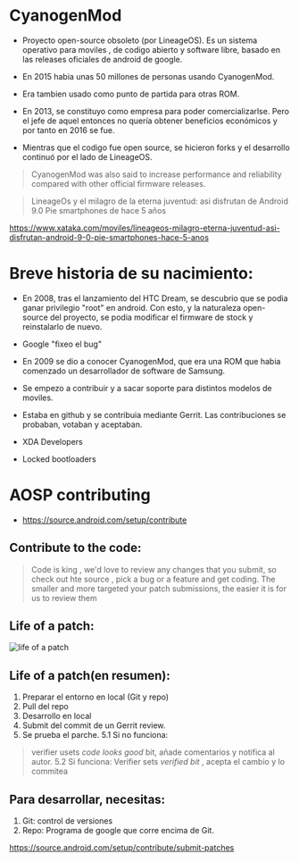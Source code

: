 # CyanogenMod

+ Proyecto open-source obsoleto (por LineageOS). Es un sistema operativo para moviles , de codigo abierto y software libre, basado en las releases oficiales de android de google.
+ En 2015 habia unas 50 millones de personas usando CyanogenMod.
+ Era tambien usado como punto de partida para otras ROM.

+ En 2013, se constituyo como empresa para poder comercializarlse. Pero el jefe de aquel entonces no quería obtener beneficios económicos y por tanto en 2016 se fue. 
+ Mientras que el codigo fue open source, se hicieron forks y el desarrollo continuó por el lado de LineageOS.

> CyanogenMod was also said to increase performance and reliability compared with other official firmware releases.

> LineageOs y el milagro de la eterna juventud: asi disfrutan de Android 9.0 Pie smartphones de hace 5 años

https://www.xataka.com/moviles/lineageos-milagro-eterna-juventud-asi-disfrutan-android-9-0-pie-smartphones-hace-5-anos

# Breve historia de su nacimiento:

+ En 2008, tras el lanzamiento del HTC Dream, se descubrio que se podia ganar privilegio "root" en android. Con esto, y la naturaleza open-source del proyecto, se podia modificar el firmware de stock y reinstalarlo de nuevo.

+ Google "fixeo el bug"

+ En 2009 se dio a conocer CyanogenMod, que era una ROM que habia comenzado un desarrollador de software de Samsung. 

+ Se empezo a contribuir y a sacar soporte para distintos modelos de moviles.
+ Estaba en github y se contribuia mediante Gerrit. Las contribuciones se probaban, votaban y aceptaban. 

+ XDA Developers

+ Locked bootloaders

# AOSP contributing

+ https://source.android.com/setup/contribute
## Contribute to the code:
> Code is king , we'd love to review any changes that you submit, so check out hte source , pick a bug or a feature and get coding. The smaller and more targeted your patch submissions, the easier it is for us to review them

## Life of a patch:
![life of a patch](https://source.android.com/images/workflow-0.png)

## Life of a patch(en resumen):

1. Preparar el entorno en local (Git y repo)
2. Pull del repo
3. Desarrollo en local
4. Submit del commit de un Gerrit review. 
5. Se prueba el parche.
5.1 Si no funciona:
> verifier usets _code looks good_ bit, añade comentarios y notifica al autor.
5.2 Si funciona:
> Verifier sets _verified bit_ , acepta el cambio y lo commitea

## Para desarrollar, necesitas:
1. Git: control de versiones 
2. Repo: Programa de google que corre encima de Git.

https://source.android.com/setup/contribute/submit-patches
